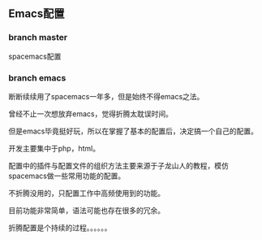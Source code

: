 ## Emacs配置

### branch master
spacemacs配置

### branch emacs
断断续续用了spacemacs一年多，但是始终不得emacs之法。

曾经不止一次想放弃emacs，觉得折腾太耽误时间。

但是emacs毕竟挺好玩，所以在掌握了基本的配置后，决定搞一个自己的配置。

开发主要集中于php，html。

配置中的插件与配置文件的组织方法主要来源于子龙山人的教程，模仿spacemacs做一些常用功能的配置。

不折腾没用的，只配置工作中高频使用到的功能。

目前功能非常简单，语法可能也存在很多的冗余。

折腾配置是个持续的过程。。。。。。
